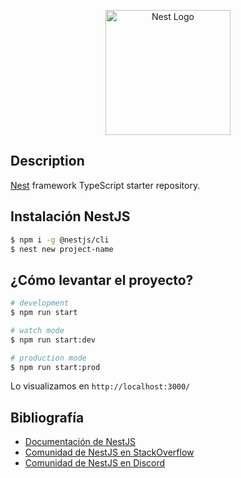 <p align="center">
  <a href="http://nestjs.com/" target="blank"><img src="https://nestjs.com/img/logo-small.svg" width="200" alt="Nest Logo" /></a>
</p>

## Description

[Nest](https://github.com/nestjs/nest) framework TypeScript starter repository.

## Instalación NestJS

```bash
$ npm i -g @nestjs/cli
$ nest new project-name
```

## ¿Cómo levantar el proyecto?

```bash
# development
$ npm run start

# watch mode
$ npm run start:dev

# production mode
$ npm run start:prod
```

Lo visualizamos en `http://localhost:3000/`

## Bibliografía

- [Documentación de NestJS](https://docs.nestjs.com)
- [Comunidad de NestJS en StackOverflow](https://stackoverflow.com/questions/tagged/nestjs)
- [Comunidad de NestJS en Discord](https://discord.com/invite/G7Qnnhy)
